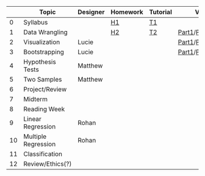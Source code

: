 

|       |Topic            |Designer|Homework                        |Tutorial                         |Video|Notebook| 
|-------|-----------------|--------|--------------------------------|---------------------------------|-----|--------|
|0      |Syllabus         |        |[H1](Homework/STA130_HW_1.ipynb)|[T1](Homework/STA130_TUT_1.ipynb)|     |[L1](STA130_F23_Syllabus.ipynb)|
|1      |Data Wrangling   |        |[H2](Homework/STA130_HW_2.ipynb)|[T2](Homework/STA130_TUT_2.ipynb)|[Part1](https://play.library.utoronto.ca/watch/a3702710d99a41aaea390d46a7349c88)/[Part2](https://play.library.utoronto.ca/watch/dfb0a58bbde24227f5cbdef92fbc7410)|[L2](Lecture/STA130_F23_C2.ipynb)|
|2      |Visualization    |Lucie   |                                |                                 |[Part1](https://play.library.utoronto.ca/watch/24fdc1887d20fabd6e9f6c3e69b41713)/[Part2](https://play.library.utoronto.ca/watch/db3d10389920a1b9b733e1fb16d37bd3) |[L3](Lecture/STA130_F23_C3.ipynb)|
|3      |Bootstrapping    |Lucie   |                                |                                 |[Part1](https://play.library.utoronto.ca/watch/1eb7ac073b3b0af6ac94f903abe6579a)/[Part2](https://play.library.utoronto.ca/watch/885af59f1afd4253f5ce6883808d465f)/[Part3](https://play.library.utoronto.ca/watch/2d6d1325d8e28111a9ab4c509e19dbde)|[L4](Lecture/STA130_F23_C4.ipynb)|
|4      |Hypothesis Tests |Matthew |                                |                               |       |
|5      |Two Samples      |Matthew |                                |                               |       |
|6      |Project/Review   |        |                                |                               |       |
|7      |Midterm          |        |                                |                               |       |
|8      |Reading Week     |        |                                |                               |       |
|9      |Linear Regression|Rohan   |                                |                               |       |
|10     |Multiple Regression|Rohan |                                |                               |       |
|11     |Classification   |        |                                |                               |       |
|12     |Review/Ethics(?) |        |                                |                               |       |

